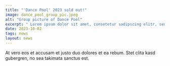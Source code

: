 ```yaml
---
title: "'Dance Pool' 2023 sold out!"
image: dance_pool_group_pic.jpeg
alt: "Group picture of Dance Pool"
excerpt: " Lorem ipsum dolor sit amet, consetetur sadipscing elitr, sed diam nonumy eirmod tempor invidunt ut labore et dolore magna aliquyam erat, sed diam voluptua."
date: 2023-10-02
tags: news
layout: news
---
```


At vero eos et accusam et justo duo dolores et ea rebum. Stet clita kasd gubergren, no sea takimata sanctus est.
